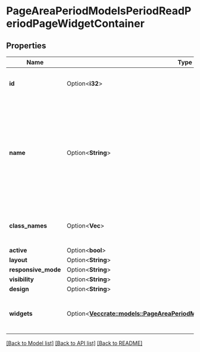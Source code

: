 # PageAreaPeriodModelsPeriodReadPeriodPageWidgetContainer

## Properties

Name | Type | Description | Notes
------------ | ------------- | ------------- | -------------
**id** | Option<**i32**> | The primary ID of this container | [optional]
**name** | Option<**String**> | The descriptive user defined name of this container, which is used to distinguish this container in a container library | [optional]
**class_names** | Option<**Vec<String>**> | The CSS class names this container should use. | [optional]
**active** | Option<**bool**> |  | [optional]
**layout** | Option<**String**> |  | [optional]
**responsive_mode** | Option<**String**> |  | [optional]
**visibility** | Option<**String**> |  | [optional]
**design** | Option<**String**> |  | [optional]
**widgets** | Option<[**Vec<crate::models::PageAreaPeriodModelsPeriodReadPeriodPageWidget>**](PageArea.Models.Read.PageWidget.md)> | The configured widgets held by this container | [optional]

[[Back to Model list]](../README.md#documentation-for-models) [[Back to API list]](../README.md#documentation-for-api-endpoints) [[Back to README]](../README.md)


